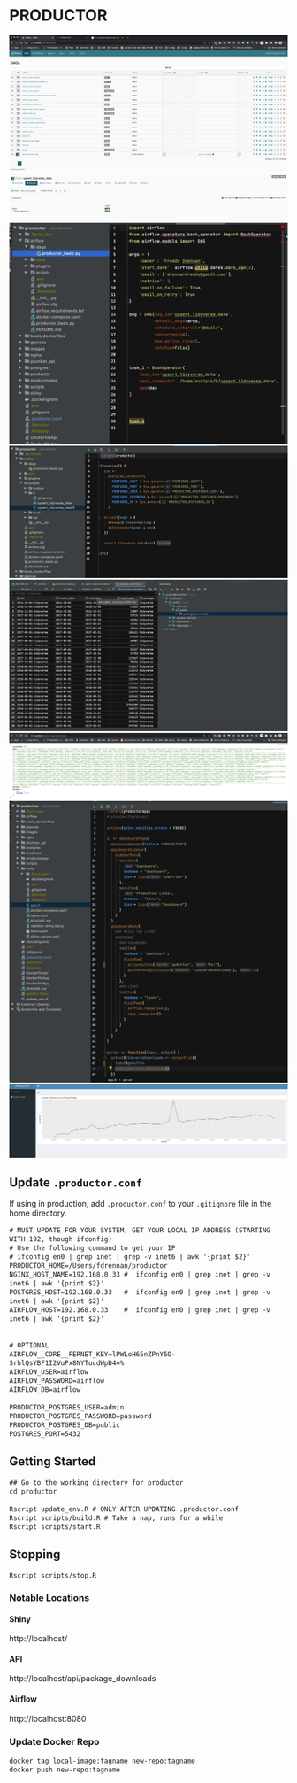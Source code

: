 # PRODUCTOR 

![](images/1_airflow_home.png)
![](images/2_upsert_dag.png)
![](images/3_dag_code.png)
![](images/4_upsert_r.png)
![](images/5_data_inserted.png)
![](images/6_api_package_downloads.png)
![](images/7_shiny_tdvdl.png)
![](images/8_shiny_results.png)


## Update `.productor.conf`
If using in production, add `.productor.conf` to your `.gitignore` file in the home directory.
```
# MUST UPDATE FOR YOUR SYSTEM, GET YOUR LOCAL IP ADDRESS (STARTING WITH 192, though ifconfig)
# Use the following command to get your IP
# ifconfig en0 | grep inet | grep -v inet6 | awk '{print $2}'
PRODUCTOR_HOME=/Users/fdrennan/productor
NGINX_HOST_NAME=192.168.0.33 #  ifconfig en0 | grep inet | grep -v inet6 | awk '{print $2}'
POSTGRES_HOST=192.168.0.33   #  ifconfig en0 | grep inet | grep -v inet6 | awk '{print $2}'
AIRFLOW_HOST=192.168.0.33    #  ifconfig en0 | grep inet | grep -v inet6 | awk '{print $2}'


# OPTIONAL
AIRFLOW__CORE__FERNET_KEY=lPWLoH65nZPnY6O-SrhlQsYBF1I2VuPx8NYTucdWpD4=%
AIRFLOW_USER=airflow
AIRFLOW_PASSWORD=airflow
AIRFLOW_DB=airflow

PRODUCTOR_POSTGRES_USER=admin
PRODUCTOR_POSTGRES_PASSWORD=password
PRODUCTOR_POSTGRES_DB=public
POSTGRES_PORT=5432
```

## Getting Started 
``` 
## Go to the working directory for productor
cd productor

Rscript update_env.R # ONLY AFTER UPDATING .productor.conf
Rscript scripts/build.R # Take a nap, runs for a while
Rscript scripts/start.R
```

## Stopping
```
Rscript scripts/stop.R
```

### Notable Locations
#### Shiny
http://localhost/

#### API
http://localhost/api/package_downloads

#### Airflow
http://localhost:8080


### Update Docker Repo
```
docker tag local-image:tagname new-repo:tagname
docker push new-repo:tagname
```
